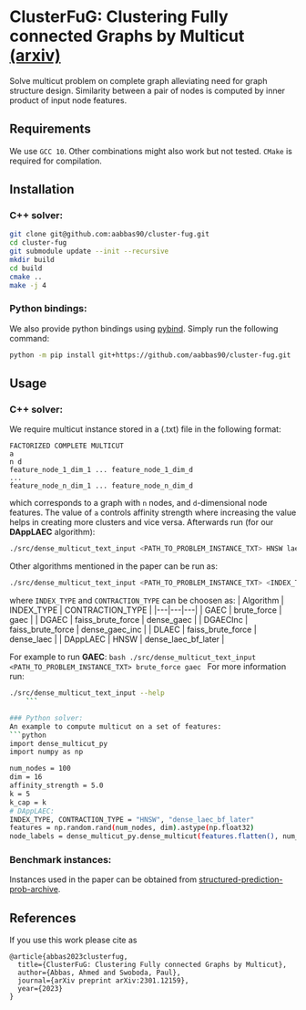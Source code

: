 # ClusterFuG: Clustering Fully connected Graphs by Multicut [(arxiv)](https://arxiv.org/abs/2301.12159)
Solve multicut problem on complete graph alleviating need for graph structure design. Similarity between a pair of nodes is computed by inner product of input node features.

## Requirements
We use `GCC 10`. Other combinations might also work but not tested. `CMake` is required for compilation.

## Installation

### C++ solver:
```bash
git clone git@github.com:aabbas90/cluster-fug.git
cd cluster-fug
git submodule update --init --recursive
mkdir build
cd build
cmake ..
make -j 4
```

### Python bindings:
We also provide python bindings using [pybind](https://github.com/pybind/pybind11). Simply run the following command:

```bash
python -m pip install git+https://github.com/aabbas90/cluster-fug.git
```

## Usage

### C++ solver:
We require multicut instance stored in a (.txt) file in the following format:
```
FACTORIZED COMPLETE MULTICUT
a
n d
feature_node_1_dim_1 ... feature_node_1_dim_d
...
feature_node_n_dim_1 ... feature_node_n_dim_d
```
which corresponds to a graph with `n` nodes, and `d`-dimensional node features. The value of `a` controls affinity strength where increasing the value helps in creating more clusters and vice versa.
Afterwards run (for our **DAppLAEC** algorithm):
```bash
./src/dense_multicut_text_input <PATH_TO_PROBLEM_INSTANCE_TXT> HNSW laec_bf_later
```
Other algorithms mentioned in the paper can be run as:

```bash
./src/dense_multicut_text_input <PATH_TO_PROBLEM_INSTANCE_TXT> <INDEX_TYPE> <CONTRACTION_TYPE>
```
where `INDEX_TYPE` and `CONTRACTION_TYPE` can be choosen as:
| Algorithm  | INDEX_TYPE  | CONTRACTION_TYPE |
|---|---|---|
| GAEC |  brute_force | gaec  |
| DGAEC | faiss_brute_force | dense_gaec   |
| DGAECInc | faiss_brute_force | dense_gaec_inc   |
| DLAEC | faiss_brute_force | dense_laec   |
| DAppLAEC | HNSW | dense_laec_bf_later   |

For example to run **GAEC**:
	```bash
./src/dense_multicut_text_input <PATH_TO_PROBLEM_INSTANCE_TXT> brute_force gaec
	```
 For more information run: 
```bash
./src/dense_multicut_text_input --help
	```

### Python solver:
An example to compute multicut on a set of features:
```python
import dense_multicut_py
import numpy as np

num_nodes = 100
dim = 16
affinity_strength = 5.0
k = 5
k_cap = k
# DAppLAEC:
INDEX_TYPE, CONTRACTION_TYPE = "HNSW", "dense_laec_bf_later"
features = np.random.rand(num_nodes, dim).astype(np.float32)
node_labels = dense_multicut_py.dense_multicut(features.flatten(), num_nodes, dim, affinity_strength, k, INDEX_TYPE, CONTRACTION_TYPE, k_cap)
```

### Benchmark instances:
Instances used in the paper can be obtained from [structured-prediction-prob-archive](https://arxiv.org/abs/2202.03574).

## References
If you use this work please cite as
```
@article{abbas2023clusterfug,
  title={ClusterFuG: Clustering Fully connected Graphs by Multicut},
  author={Abbas, Ahmed and Swoboda, Paul},
  journal={arXiv preprint arXiv:2301.12159},
  year={2023}
}
